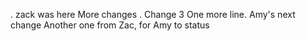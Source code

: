 .
zack was here
More changes
. Change 3
One more line.
Amy's next change
Another one from Zac, for Amy to status
